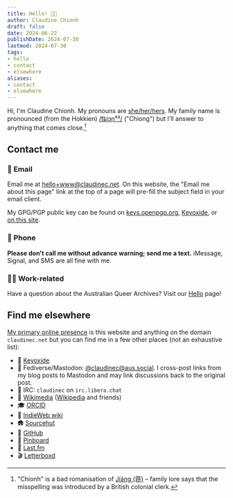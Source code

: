```yaml
---
title: Hello! 👋🏼
author: Claudine Chionh
draft: false
date: 2024-06-22
publishDate: 2024-07-30
lastmod: 2024-07-30
tags:
- hello
- contact
- elsewhere
aliases:
- contact
- elsewhere
---
```


Hi, I'm Claudine Chionh. My pronouns are [she/her/hers](https://pronouns.within.lgbt/she/her). My family name is pronounced (from the Hokkien) [/t͡ɕiɔŋ⁵³/](https://en.wiktionary.org/wiki/蔣#Pronunciation_1) ("Chiong") but I'll answer to anything that comes close.[^chionh]

[^chionh]: "Chionh" is a bad romanisation of [Jiǎng (蒋)](https://en.wikipedia.org/wiki/Ji%C7%8Eng_(surname)) – family lore says that the misspelling was introduced by a British colonial clerk.

## Contact me

### :email: Email

Email me at [hello+www@claudinec.net](mailto:hello+www@claudinec.net). On this website, the "Email me about this page" link at the top of a page will pre-fill the subject field in your email client.

My GPG/PGP public key can be found on [keys.openpgp.org](https://keys.openpgp.org), [Keyoxide](https://keyoxide.org/8B825A69DFB6DED67697C7EB19611CA3BA9E8059), or [on this site](/pubkey.asc).

### :iphone: Phone

**Please don't call me without advance warning; send me a text.** iMessage, Signal, and SMS are all fine with me.

### :rainbow_flag: Work-related

Have a question about the Australian Queer Archives? Visit our [Hello](https://queerarchives.org.au/hello/) page!

## Find me elsewhere

[My primary online presence](https://indieweb.org/POSSE) is this website and anything on the domain `claudinec.net` but you can find me in a few other places (not an exhaustive list):

* :key: [Keyoxide](https://keyoxide.org/8B825A69DFB6DED67697C7EB19611CA3BA9E8059)
* :mammoth: Fediverse/Mastodon: [@claudinec@aus.social](https://aus.social/@claudinec). I cross-post links from my blog posts to Mastodon and may link discussions back to the original post.
* :speech_balloon: IRC: `claudinec` on `irc.libera.chat`
* :book: [Wikimedia](https://meta.wikimedia.org/wiki/User:ClaudineChionh) ([Wikipedia](https://en.wikipedia.org/wiki/User:ClaudineChionh) and friends)
* :mortar_board: [ORCID](https://orcid.org/0000-0001-5916-0277)
* :toolbox: [IndieWeb wiki](https://indieweb.org/User:Www.claudinec.net)
* :hut: [Sourcehut](https://sr.ht/~claudinec/)
* :octopus: [GitHub](https://github.com/claudinec)
* :bookmark: [Pinboard](https://pinboard.in/u:claudinec)
* :musical_note: [Last.fm](https://www.last.fm/user/claudinec)
* :clapper: [Letterboxd](https://letterboxd.com/onefewercar/)
